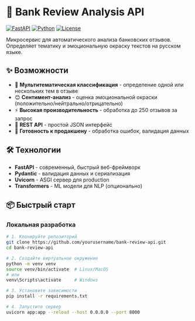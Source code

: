 # 🏦 Bank Review Analysis API

[![FastAPI](https://img.shields.io/badge/FastAPI-0.104.1-009688?logo=fastapi)](https://fastapi.tiangolo.com)
[![Python](https://img.shields.io/badge/Python-3.11+-3776AB?logo=python)](https://python.org)
[![License](https://img.shields.io/badge/License-MIT-blue.svg)](LICENSE)

Микросервис для автоматического анализа банковских отзывов. Определяет тематику и эмоциональную окраску текстов на русском языке.

## ✨ Возможности

- 🎯 **Мультитематическая классификация** - определение одной или нескольких тем в отзыве
- 😊 **Сентимент-анализ** - оценка эмоциональной окраски (положительно/нейтрально/отрицательно)
- ⚡ **Высокая производительность** - обработка до 250 отзывов за запрос
- 🔗 **REST API** - простой JSON интерфейс
- 🚀 **Готовность к продакшену** - обработка ошибок, валидация данных

## 🛠 Технологии

- **FastAPI** - современный, быстрый веб-фреймворк
- **Pydantic** - валидация данных и сериализация
- **Uvicorn** - ASGI сервер для production
- **Transformers** - ML модели для NLP (опционально)

## 📦 Быстрый старт

### Локальная разработка

```bash
# 1. Клонируйте репозиторий
git clone https://github.com/yourusername/bank-review-api.git
cd bank-review-api

# 2. Создайте виртуальное окружение
python -m venv venv
source venv/bin/activate  # Linux/MacOS
# или
venv\Scripts\activate     # Windows

# 3. Установите зависимости
pip install -r requirements.txt

# 4. Запустите сервер
uvicorn app:app --reload --host 0.0.0.0 --port 8000